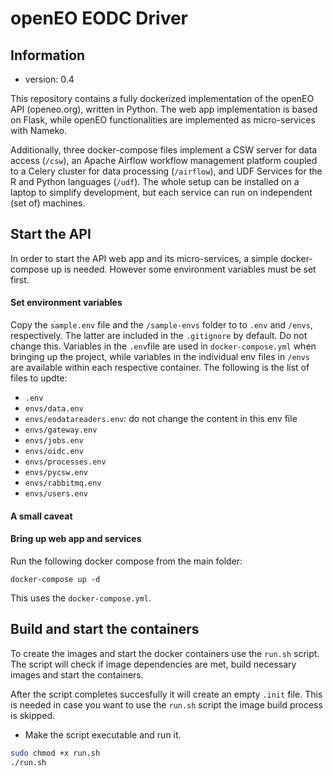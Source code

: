 # openEO EODC Driver

## Information

- version: 0.4

This repository contains a fully dockerized implementation of the openEO API (openeo.org), written in Python. The web app implementation is based on Flask, while openEO functionalities are implemented as micro-services with Nameko.

Additionally, three docker-compose files implement a CSW server for data access (`/csw`), an Apache Airflow workflow management platform coupled to a Celery cluster for data processing (`/airflow`), and UDF Services for the R and Python languages (`/udf`). The whole setup can be installed on a laptop to simplify development, but each service can run on independent (set of) machines.

## Start the API

In order to start the API web app and its micro-services, a simple docker-compose up is needed. However some environment variables must be set first.

#### Set environment variables

Copy the `sample.env` file and the `/sample-envs` folder to to `.env` and `/envs`, respectively. The latter are included in the `.gitignore` by default. Do not change this. Variables in the `.env`file are used in `docker-compose.yml` when bringing up the project, while variables in the individual env files in `/envs` are available within each respective container. The following is the list of files to updte:

- `.env`
- `envs/data.env`
- `envs/eodatareaders.env`: do not change the content in this env file
- `envs/gateway.env`
- `envs/jobs.env`
- `envs/oidc.env`
- `envs/processes.env`
- `envs/pycsw.env`
- `envs/rabbitmq.env`
- `envs/users.env`


#### A small caveat


#### Bring up web app and services

Run the following docker compose from the main folder:

```
docker-compose up -d
```

This uses the `docker-compose.yml`.


## Build and start the containers

To create the images and start the docker containers use the `run.sh` script.
The script will check if image dependencies are met, build necessary images and start the containers.

After the script completes succesfully it will create an empty `.init` file. This is needed in case
you want to use the `run.sh` script the image build process is skipped.

- Make the script executable and run it.

```bash
sudo chmod +x run.sh
./run.sh
```
